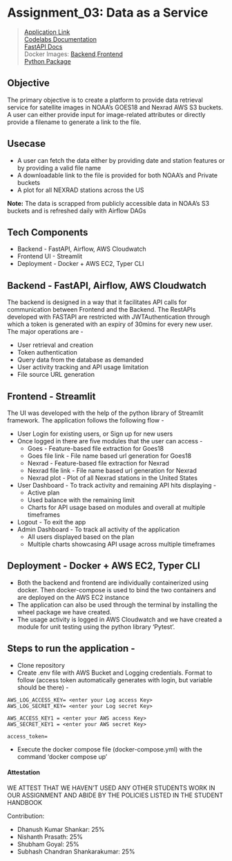 # Assignment_03: Data as a Service

> [Application Link](http://54.88.51.70:8501/login) <br>
> [Codelabs Documentation](https://codelabs-preview.appspot.com/?file_id=1zG832dq7KBnSKgSkrVcLHVQBfarUR8ALQIqqGmswVhE#4)<br>
> [FastAPI Docs](http://54.88.51.70:8000/docs) <br>
> Docker Images: [Backend](https://hub.docker.com/r/subhashchandran/assignment-03-fastapi),[Frontend](https://hub.docker.com/r/subhashchandran/assignment-03-streamlit) <br>
> [Python Package](https://pypi.org/project/typernexrad-cli/0.1.0/) <br>


## Objective 

The primary objective is to create a platform to provide data retrieval service for satellite images in NOAA’s GOES18 and Nexrad AWS S3 buckets. A user can either provide input for image-related attributes or directly provide a filename to generate a link to the file.

## Usecase

- A user can fetch the data either by providing date and station features or by providing a valid file name
- A downloadable link to the file is provided for both NOAA’s and Private buckets
- A plot for all NEXRAD stations across the US

**Note:** The data is scrapped from publicly accessible data in NOAA’s S3 buckets and is refreshed daily with Airflow DAGs

## Tech Components

- Backend - FastAPI, Airflow, AWS Cloudwatch
- Frontend UI - Streamlit 
- Deployment - Docker + AWS EC2, Typer CLI

## Backend - FastAPI, Airflow, AWS Cloudwatch

The backend is designed in a way that it facilitates API calls for communication between Frontend and the Backend. The RestAPIs developed with FASTAPI are restricted with JWTAuthentication through which a token is generated with an expiry of 30mins for every new user. The major operations are - 
- User retrieval and creation
- Token authentication
- Query data from the database as demanded
- User activity tracking and API usage limitation
- File source URL generation

## Frontend - Streamlit

The UI was developed with the help of the python library of Streamlit framework. The application follows the following flow - 

- User Login for existing users, or Sign up for new users
- Once logged in there are five modules that the user can access - 
  - Goes - Feature-based file extraction for Goes18 
  - Goes file link - File name based url generation for Goes18
  - Nexrad - Feature-based file extraction for Nexrad
  - Nexrad file link - File name based url generation for Nexrad
  - Nexrad plot - Plot of all Nexrad stations in the United States
- User Dashboard - To track activity and remaining API hits displaying - 
  - Active plan
  - Used balance with the remaining limit
  - Charts for API usage based on modules and overall at multiple timeframes
- Logout - To exit the app
- Admin Dashboard - To track all activity of the application 
  - All users displayed based on the plan
  - Multiple charts showcasing API usage across multiple timeframes

## Deployment - Docker + AWS EC2, Typer CLI

- Both the backend and frontend are individually containerized using docker. Then docker-compose is used to bind the two containers and are deployed on the AWS EC2 instance
- The application can also be used through the terminal by installing the wheel package we have created. 
- The usage activity is logged in AWS Cloudwatch and we have created a module for unit testing using the python library ‘Pytest’.  

## Steps to run the application - 

- Clone repository 
- Create .env file with AWS Bucket and Logging credentials. Format to follow (access token automatically generates with login, but variable should be there) -
```
AWS_LOG_ACCESS_KEY= <enter your Log access Key>
AWS_LOG_SECRET_KEY= <enter your Log secret Key>

AWS_ACCESS_KEY1 = <enter your AWS access Key>
AWS_SECRET_KEY1 = <enter your AWS secret Key>

access_token=
 ```
- Execute the docker compose file (docker-compose.yml) with the command ‘docker compose up’

#### Attestation
WE ATTEST THAT WE HAVEN’T USED ANY OTHER STUDENTS WORK IN OUR ASSIGNMENT AND ABIDE BY THE POLICIES LISTED IN THE STUDENT HANDBOOK

Contribution:
- Dhanush Kumar Shankar: 25%
- Nishanth Prasath: 25%
- Shubham Goyal: 25%
- Subhash Chandran Shankarakumar: 25%

